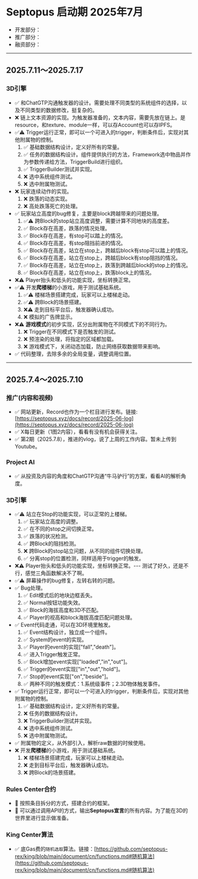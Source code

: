 # Septopus 启动期 2025年7月

* 开发部分：
* 推广部分：
* 融资部分：

------------------------------------------------------

## 2025.7.11～2025.7.17

### 3D引擎

* ✅ 和ChatGTP沟通触发器的设计。需要处理不同类型的系统组件的选择，以及不同类型的数据修改，挺复杂的。
* ❌ 链上文本资源的实现。为触发器准备的，文本内容，需要先放在链上。是resource，和texture、module一样，可以存Account也可以存IPFS。
* ✅⚠️ Trigger运行正常，即可以一个可进入的trigger，判断条件后，实现对其他附属物的控制。
    1. ✅ 基础数据结构设计，定义好所有的常量。
    2. ✅ 任务的数据结构设计。组件提供执行的方法，Framework选中物品并作为参数传递给方法，TriggerBuild进行组织。
    3. ✅ TriggerBuilder测试并实现。
    4. ❌ 选中系统组件测试。
    5. ❌ 选中附属物测试。
* ❌ 玩家连续动作的实现。
    1. ❌ 跌落的动态实现。
    2. ❌ 高处跌落死亡的处理。
* ✅ 玩家站立高度的bug修复，主要是block跨越带来的问题处理。
    1. ✅⚠️ 跨Block的stop站立高度调整，需要计算不同地块的高度差。
    2. ✅ Block存在高差，跌落的情况处理。
    3. ✅ Block存在高差，有stop可以踏上的情况。
    4. ✅ Block存在高差，有stop阻挡前进的情况。
    5. ✅ Block存在高差，站立在stop上，跨越后block有stop可以踏上的情况。
    6. ✅ Block存在高差，站立在stop上，跨越后block有stop阻挡的情况。
    7. ✅ Block存在高差，站立在stop上，跌落到跨越后block的stop上的情况。
    8. ✅ Block存在高差，站立在stop上，跌落block上的情况。
* ❌⚠️ Player抬头和低头的功能实现，坐标转换正常。
* ✅⚠️ 开发**爬楼梯**的小游戏，用于测试基础系统。
    1. ✅⚠️ 楼梯场景搭建完成，玩家可以上楼梯走动。
    2. ✅⚠️ 跨Block的场景搭建。
    3. ❌⚠️ 走到目标平台后，触发器确认成功。
    4. ❌ 模拟的广告牌显示。
* ❌⚠️ **游戏模式**的初步实现，区分出附属物在不同模式下的不同行为。
    1. ❌ Trigger在不同模式下是否触发的测试。
    2. ❌ 预渲染的处理，将指定的区域都加载。
    3. ❌ 游戏模式下，关闭动态加载，防止网络获取数据带来影响。
* ✅ 代码整理，去除多余的全局变量，调整调用位置。

------------------------------------------------------

## 2025.7.4～2025.7.10

### 推广(内容和视频)

* ✅ 网站更新，Record也作为一个栏目进行发布。链接:[https://septopus.xyz/docs/record/2025-06-log](https://septopus.xyz/docs/record/2025-06-log)
* ✅ X每日更新（1图2内容），看看有没有机会获得关注。
* ✅ 第2期（2025.7.8），推进的vlog，说了上周的工作内容。暂未上传到Youtube。

### Project AI

* ✅ 从投资及内容的角度和ChatGTP沟通“牛马驴行”的方案，看看AI的解析角度。

### 3D引擎

* ✅⚠️ 站立在Stop的功能实现，可以正常的上楼梯。
    1. ✅ 玩家站立高度的调整。
    2. ✅ 在不同的stop之间切换正常。
    3. ✅ 跌落的状况检测。
    4. ✅ 跨Block的阻挡检测。
    5. ❌ 跨Block的stop站立问题，从不同的组件切换处理。
    6. ✅ 分离stop的位置检测，同样适用于trigger的触发。
* ❌⚠️ Player抬头和低头的功能实现，坐标转换正常。--- 测试了好久，还是不行，感觉三角函数解决不了啊。
* ✅⚠️ 屏幕操作的bug修复，左转右转的问题。
* ✅ Bug处理。
    1. ✅ Edit模式后的地块边框丢失。
    2. ✅ Normal按钮功能失效。
    3. ✅ Block的海拔高度和3D不匹配。
    4. ✅ Player的视高和block海拔高度匹配问题处理。
* ✅ Event代码走通，可以在3D环境里触发。
    1. ✅ Event结构设计，独立成一个组件。
    2. ✅ System的event的实现。
    3. ✅ Player的event的实现["fall","death"]。
    4. ✅ 进入Trigger触发正常。
    5. ✅ Block增加event实现["loaded","in","out"]。
    6. ✅ Trigger的event实现["in","out","hold"]。
    7. ✅ Stop的event实现["on","beside"]。
    8. ✅ 两种不同的触发模式：1.系统级事件；2.3D物体触发事件。
* ✅ Trigger运行正常，即可以一个可进入的trigger，判断条件后，实现对其他附属物的控制。
    1. ✅ 基础数据结构设计，定义好所有的常量。
    2. ❌ 任务的数据结构设计。
    3. ❌ TriggerBuilder测试并实现。
    4. ❌ 选中系统组件测试。
    5. ❌ 选中附属物测试。
* ✅ 附属物的定义，从外部引入，解析raw数据的时候使用。
* ❌ 开发**爬楼梯**的小游戏，用于测试基础系统。
    1. ❌ 楼梯场景搭建完成，玩家可以上楼梯走动。
    2. ❌ 走到目标平台后，触发器确认成功。
    3. ❌ 跨Block的场景搭建。

### Rules Center合约

* 🛑 按照条目拆分的方式，搭建合约的框架。
* 🛑 可以通过调用API的方式，输出**Septopus宣言**的所有内容。为了能在3D的世界里进行显示做准备。

### King Center算法

* ✅ 底Gas费的`随机选取`算法。链接：[https://github.com/septopus-rex/king/blob/main/document/cn/functions.md#随机算法](https://github.com/septopus-rex/king/blob/main/document/cn/functions.md#随机算法)